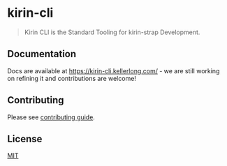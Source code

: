 # kirin-cli 

> Kirin CLI is the Standard Tooling for kirin-strap Development.

## Documentation

Docs are available at https://kirin-cli.kellerlong.com/ - we are still working on refining it and contributions are welcome!

## Contributing

Please see [contributing guide](https://github.com/vuejs/vue-cli/blob/dev/.github/CONTRIBUTING.md).

## License

[MIT](https://github.com/kellerlong/kirin-cli/blob/dev/LICENSE)
